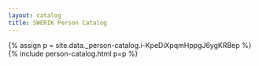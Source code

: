 ```yaml
---
layout: catalog
title: SWERIK Person Catalog
---
```

{% assign p = site.data._person-catalog.i-KpeDiXpqmHppgJ6ygKRBep %}
{% include person-catalog.html p=p %}

